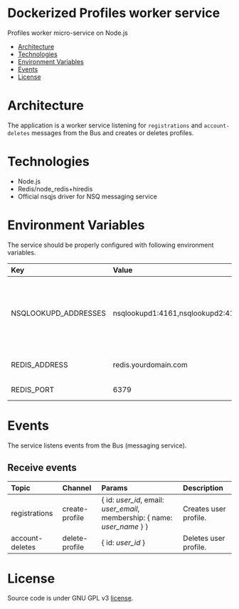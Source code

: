 # Dockerized Profiles worker service
Profiles worker micro-service on Node.js

* [Architecture](#architecture)
* [Technologies](#technologies)
* [Environment Variables](#environment-variables)
* [Events](#events)
* [License](#license)

# Architecture
The application is a worker service listening for `registrations` and `account-deletes` messages from the Bus and creates or deletes profiles.

# Technologies
* Node.js
* Redis/node_redis+hiredis
* Official nsqjs driver for NSQ messaging service

# Environment Variables
The service should be properly configured with following environment variables.

Key | Value | Description
:-- | :-- | :-- 
NSQLOOKUPD_ADDRESSES | nsqlookupd1:4161,nsqlookupd2:4161 | TCP addresses for nsqlookupd instances to read messages from.
REDIS_ADDRESS | redis.yourdomain.com | Redis server address.
REDIS_PORT | 6379 | Redis server port.

# Events
The service listens events from the Bus (messaging service).

## Receive events

Topic | Channel | Params | Description
:-- | :-- | :-- | :--
registrations | create-profile | { id: *user_id*, email: *user_email*, membership: { name: *user_name* } } | Creates user profile.
account-deletes | delete-profile | { id: *user_id* } | Deletes user profile.

# License
Source code is under GNU GPL v3 [license](LICENSE).
